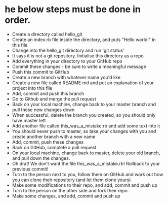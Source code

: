 # he below steps must be done in order.

- Create a directory called hello_git
- Create an index.rb file inside the directory, and puts "Hello world!" in this file
- Change into the hello_git directory and run 'git status'
- It says it is not a git repository. Initialise this directory as a repo
- Add everything in your directory to your GitHub repo
- Commit these changes - be sure to write a meaningful message
- Push this commit to GitHub
- Create a new branch with whatever name you'd like
- Create a new file called README.md and put an explanation of your project into this file
- Add, commit and push this branch
- Go to Github and merge the pull request
- Back on your local machine, change back to your master branch and pull these new changes down
- When successful, delete the branch you created, so you should only have master left
- Add another file called this_was_a_mistake.rb and add some text into it
- You should never push to master, so take your changes with you and create another branch with a new name
- Add, commit, push these changes
- Back on GitHub, complete a pull request
- On your local machine, change back to master, delete your old branch, and pull down the changes.
- Oh drat! We don’t want the file this_was_a_mistake.rb! Rollback to your previous commit!
- Turn to the person next to you, follow them on GitHub and work out how you can clone their repository (and let them clone yours)
- Make some modifications to their repo, and add, commit and push up
- Turn to the person on the other side and fork their repo
- Make some changes, and add, commit and push up
